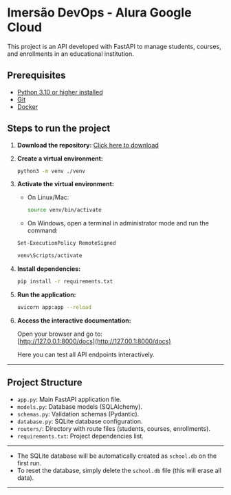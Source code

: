# Imersão DevOps - Alura Google Cloud

This project is an API developed with FastAPI to manage students, courses, and enrollments in an educational institution.

## Prerequisites

- [Python 3.10 or higher installed](https://www.python.org/downloads/)
- [Git](https://git-scm.com/downloads)
- [Docker](https://www.docker.com/get-started/)

## Steps to run the project

1. **Download the repository:**
   [Click here to download](https://github.com/guilhermeonrails/imersao-devops/archive/refs/heads/main.zip)

2. **Create a virtual environment:**

   ```sh
   python3 -m venv ./venv
   ```

3. **Activate the virtual environment:**

   - On Linux/Mac:
     ```sh
     source venv/bin/activate
     ```
   - On Windows, open a terminal in administrator mode and run the command:

   ```sh
   Set-ExecutionPolicy RemoteSigned
   ```

   ```sh
   venv\Scripts/activate
   ```

4. **Install dependencies:**

   ```sh
   pip install -r requirements.txt
   ```

5. **Run the application:**

   ```sh
   uvicorn app:app --reload
   ```

6. **Access the interactive documentation:**

   Open your browser and go to:  
   [http://127.0.0.1:8000/docs](http://127.00.1:8000/docs)

   Here you can test all API endpoints interactively.

---

## Project Structure

- `app.py`: Main FastAPI application file.
- `models.py`: Database models (SQLAlchemy).
- `schemas.py`: Validation schemas (Pydantic).
- `database.py`: SQLite database configuration.
- `routers/`: Directory with route files (students, courses, enrollments).
- `requirements.txt`: Project dependencies list.

---

- The SQLite database will be automatically created as `school.db` on the first run.
- To reset the database, simply delete the `school.db` file (this will erase all data).

---
